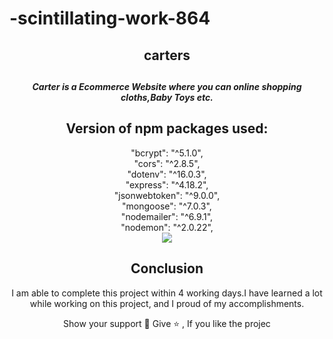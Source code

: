# -scintillating-work-864


<div align="center">
<h2>carters<h2>
<h5>Carter is a Ecommerce Website where you can online shopping cloths,Baby Toys etc.</h5>

  <h2>Version of npm packages used:</h2>
  "bcrypt": "^5.1.0",
  <br>
    "cors": "^2.8.5",
  <br>
    "dotenv": "^16.0.3",
  <br>
    "express": "^4.18.2",
  <br>
    "jsonwebtoken": "^9.0.0",
  <br>
    "mongoose": "^7.0.3",  
  <br>
    "nodemailer": "^6.9.1",
  <br>
    "nodemon": "^2.0.22",
  <br>
 
   <img src="https://drive.google.com/file/d/11171KoyYCxQnEB69wfQKiQaj-pn88ayf/view?usp=share_link">

## Conclusion
 I am able to complete this project within 4 working days.I have learned a lot while working on this project, and I proud of my accomplishments.

Show your support 🙌
Give ⭐ , If you like the projec
